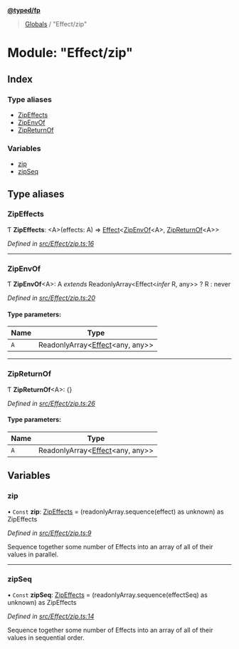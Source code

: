 **[@typed/fp](../README.md)**

> [Globals](../globals.md) / "Effect/zip"

# Module: "Effect/zip"

## Index

### Type aliases

* [ZipEffects](_effect_zip_.md#zipeffects)
* [ZipEnvOf](_effect_zip_.md#zipenvof)
* [ZipReturnOf](_effect_zip_.md#zipreturnof)

### Variables

* [zip](_effect_zip_.md#zip)
* [zipSeq](_effect_zip_.md#zipseq)

## Type aliases

### ZipEffects

Ƭ  **ZipEffects**: \<A>(effects: A) => [Effect](_effect_effect_.effect.md)\<[ZipEnvOf](_effect_zip_.md#zipenvof)\<A>, [ZipReturnOf](_effect_zip_.md#zipreturnof)\<A>>

*Defined in [src/Effect/zip.ts:16](https://github.com/TylorS/typed-fp/blob/559f273/src/Effect/zip.ts#L16)*

___

### ZipEnvOf

Ƭ  **ZipEnvOf**\<A>: A *extends* ReadonlyArray\<Effect\<*infer* R, any>> ? R : never

*Defined in [src/Effect/zip.ts:20](https://github.com/TylorS/typed-fp/blob/559f273/src/Effect/zip.ts#L20)*

#### Type parameters:

Name | Type |
------ | ------ |
`A` | ReadonlyArray\<[Effect](_effect_effect_.effect.md)\<any, any>> |

___

### ZipReturnOf

Ƭ  **ZipReturnOf**\<A>: {}

*Defined in [src/Effect/zip.ts:26](https://github.com/TylorS/typed-fp/blob/559f273/src/Effect/zip.ts#L26)*

#### Type parameters:

Name | Type |
------ | ------ |
`A` | ReadonlyArray\<[Effect](_effect_effect_.effect.md)\<any, any>> |

## Variables

### zip

• `Const` **zip**: [ZipEffects](_effect_zip_.md#zipeffects) = (readonlyArray.sequence(effect) as unknown) as ZipEffects

*Defined in [src/Effect/zip.ts:9](https://github.com/TylorS/typed-fp/blob/559f273/src/Effect/zip.ts#L9)*

Sequence together some number of Effects into an array of all of their values in parallel.

___

### zipSeq

• `Const` **zipSeq**: [ZipEffects](_effect_zip_.md#zipeffects) = (readonlyArray.sequence(effectSeq) as unknown) as ZipEffects

*Defined in [src/Effect/zip.ts:14](https://github.com/TylorS/typed-fp/blob/559f273/src/Effect/zip.ts#L14)*

Sequence together some number of Effects into an array of all of their values in sequential order.
